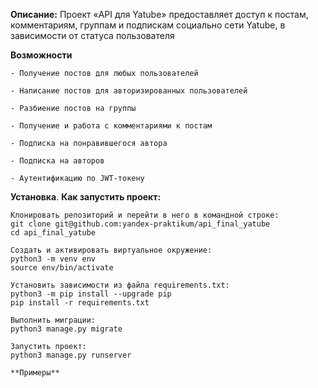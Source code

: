 **Описание:**
Проект «API для Yatube» предоставляет доступ к постам, комментариям, группам и подпискам социально сети Yatube, в зависимости от статуса пользователя

**Возможности**
```
- Получение постов для любых пользователей
```
```
- Написание постов для авторизированных пользователей
```
```
- Разбиение постов на группы
```
```
- Получение и работа с комментариями к постам
```
```
- Подписка на понравившегося автора
```
```
- Подписка на авторов
```
```
- Аутентификацию по JWT-токену
```


**Установка**. **Как запустить проект:**
```
Клонировать репозиторий и перейти в него в командной строке:
git clone git@github.com:yandex-praktikum/api_final_yatube
cd api_final_yatube
```
```
Cоздать и активировать виртуальное окружение:
python3 -m venv env
source env/bin/activate
```
```
Установить зависимости из файла requirements.txt:
python3 -m pip install --upgrade pip
pip install -r requirements.txt
```
```
Выполнить миграции:
python3 manage.py migrate
```
```
Запустить проект:
python3 manage.py runserver
```
```
**Примеры**